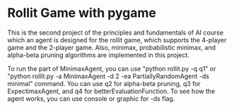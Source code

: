 # Rollit Game with pygame
This is the second project of the principles and fundamentals of AI course which an agent is designed for the rollit game, which supports the 4-player game and the 2-player game. Also, minimax, probabilistic minimax, and alpha-beta pruning algorithms are implemented in this project.

To run the part of MinimaxAgent, you can use "python rollit.py -q q1" or "python rollit.py -a MinimaxAgent -d 2 -ea PartiallyRandomAgent -ds minimal" command.
You can use q2 for alpha-beta pruning, q3 for ExpectimaxAgent, and q4 for betterEvaluationFunction.
To see how the agent works, you can use console or graphic for -ds flag.
